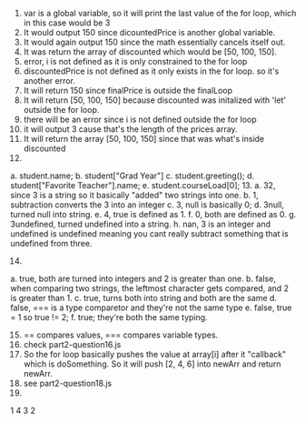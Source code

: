 1. var is a global variable, so it will print the last value of the for loop, which in this case would be 3
2. It would output 150 since dicountedPrice is another global variable.
3. It would again output 150 since the math essentially cancels itself out.
4. It was return the array of discounted which would be [50, 100, 150].
5. error, i is not defined as it is only constrained to the for loop
6. discountedPrice is not defined as it only exists in the for loop. so it's another error.
7.  It will return 150 since finalPrice is outside the finalLoop
8.  It will return [50, 100, 150] because discounted was initalized with 'let' outside the for loop.
9.  there will be an error since i is not defined outside the for loop
10. it will output 3 cause that's the length of the prices array.
11. It will return the array [50, 100, 150] since that was what's inside discounted
12. 
a. student.name;
b. student["Grad Year"]
c. student.greeting();
d. student["Favorite Teacher"].name;
e. student.courseLoad[0];
13. 
a. 32, since 3 is a string so it basically "added" two strings into one.
b. 1, subtraction converts the 3 into an integer
c. 3, null is basically 0;
d. 3null, turned null into string.
e. 4, true is defined as 1.
f. 0, both are defined as 0.
g. 3undefined, turned undefined into a string.
h. nan, 3 is an integer and undefined is undefined meaning you cant really subtract something that is undefined from three.

14. 
a. true, both are turned into integers and 2 is greater than one.
b. false, when comparing two strings, the leftmost character gets compared, and 2 is greater than 1.
c. true, turns both into string and both are the same
d. false, === is a type comparetor and they're not the same type
e. false, true = 1 so true != 2;
f. true; they're both the same typing.

15. == compares values, === compares variable types.
16. check part2-question16.js
17. So the for loop basically pushes the value at array[i] after it "callback" which is doSomething. So it will push [2, 4, 6] into newArr and return newArr.
18. see part2-question18.js
19. 
1
4
3
2

